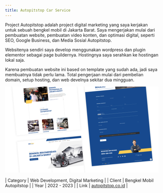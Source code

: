```yaml
---
title: Autopitstop Car Service
---
```


Project Autopitstop adalah project digital marketing yang saya kerjakan untuk sebuah bengkel mobil di Jakarta Barat. Saya mengerjakan mulai dari pembuatan website, pembuatan video konten, dan optimasi digital, seperti SEO, Google Business, dan Media Sosial Autopitstop.

Websitenya sendiri saya develop menggunakan wordpress dan plugin elementor sebagai page buildernya. Hostingnya saya serahkan ke hostingan lokal saja.

Karena pembuatan website ini based on template yang sudah ada, jadi saya membuatnya tidak perlu lama. Total pengerjaan mulai dari pembelian domain, setup hosting, dan web develnya sekitar dua mingguan. 

<img class="double" src="/assets/img/portofolio/autopts1.jpg" />

| Category | Web Development, Digital Marketing |
| Client | Bengkel Mobil Autopitstop |
| Year | 2022 - 2023 |
| Link | [autopitstop.co.id](https://autopitstop.co.id) |